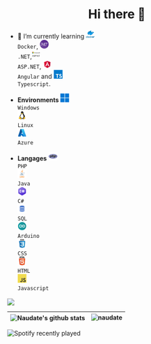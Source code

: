 <link rel="stylesheet" href="https://cdn.jsdelivr.net/gh/devicons/devicon@latest/devicon.min.css">
<h1 align="center">Hi there 👋</h1>

- 🌱 I’m currently learning <code><img height="20" alt="docker" src="https://raw.githubusercontent.com/github/explore/80688e429a7d4ef2fca1e82350fe8e3517d3494d/topics/docker/docker.png"> Docker</code>, <code><img height="20" alt="dotnet" src="https://raw.githubusercontent.com/github/explore/a92591a79a4ce31660058d7ccc66c79266931f61/topics/dotnet/dotnet.png"> .NET</code>,<code><img height="20" alt="dotnet" src="https://raw.githubusercontent.com/github/explore/80688e429a7d4ef2fca1e82350fe8e3517d3494d/topics/aspnet/aspnet.png"> ASP.NET</code>, <code><img height="20" alt="angular" src="https://raw.githubusercontent.com/github/explore/80688e429a7d4ef2fca1e82350fe8e3517d3494d/topics/angular/angular.png"> Angular</code> and <code><img height="20" alt="typescript" src="https://raw.githubusercontent.com/github/explore/80688e429a7d4ef2fca1e82350fe8e3517d3494d/topics/typescript/typescript.png"> Typescript</code>.

- **Environments**
<code><img height="20" alt="windows" src="https://raw.githubusercontent.com/github/explore/80688e429a7d4ef2fca1e82350fe8e3517d3494d/topics/windows/windows.png"> Windows </code><code><img height="20" alt="linux" src="https://raw.githubusercontent.com/github/explore/5c058a388828bb5fde0bcafd4bc867b5bb3f26f3/topics/linux/linux.png"> Linux </code><code><img height="20" alt="azure" src="https://raw.githubusercontent.com/github/explore/eaef8552d8b082ffafe2bfc8a5023d47da904aac/topics/azure/azure.png"> Azure </code>

- **Langages**
<code><img height="20" alt="php" src="https://raw.githubusercontent.com/github/explore/80688e429a7d4ef2fca1e82350fe8e3517d3494d/topics/php/php.png"> PHP </code><code><img height="20" alt="java" src="https://raw.githubusercontent.com/github/explore/80688e429a7d4ef2fca1e82350fe8e3517d3494d/topics/java/java.png"> Java </code><code><img height="20" alt="c#" src="https://raw.githubusercontent.com/github/explore/80688e429a7d4ef2fca1e82350fe8e3517d3494d/topics/csharp/csharp.png"> C# </code><code><img height="20" alt="sql" src="https://raw.githubusercontent.com/github/explore/80688e429a7d4ef2fca1e82350fe8e3517d3494d/topics/sql/sql.png"> SQL </code><code><img height="20" alt="arduino" src="https://raw.githubusercontent.com/github/explore/80688e429a7d4ef2fca1e82350fe8e3517d3494d/topics/arduino/arduino.png"> Arduino </code><code><img height="20" alt="css" src="https://raw.githubusercontent.com/github/explore/80688e429a7d4ef2fca1e82350fe8e3517d3494d/topics/css/css.png"> CSS </code><code><img height="20" alt="html" src="https://raw.githubusercontent.com/github/explore/80688e429a7d4ef2fca1e82350fe8e3517d3494d/topics/html/html.png"> HTML </code><code><img height="20" alt="javascript" src="https://raw.githubusercontent.com/github/explore/80688e429a7d4ef2fca1e82350fe8e3517d3494d/topics/javascript/javascript.png"> Javascript </code>

<img align="center" src="https://github-profile-summary-cards.vercel.app/api/cards/profile-details?username=naudate&theme=transparent"/>

|  <img align="center" src="https://github-readme-stats.vercel.app/api?username=naudate&show_icons=true&include_all_commits=true&hide_border=true&theme=transparent" alt="Naudate's github stats" /> | <img align="left" src="https://github-readme-stats.vercel.app/api/top-langs/?username=naudate&layout=compact&hide=css&hide_border=true&theme=transparent" alt="naudate" /> |
| ------------- | ------------- |

![Spotify recently played](https://spotify-recently-played-readme.vercel.app/api?user=21tujg7p2dgytlys6uza35l2a)
